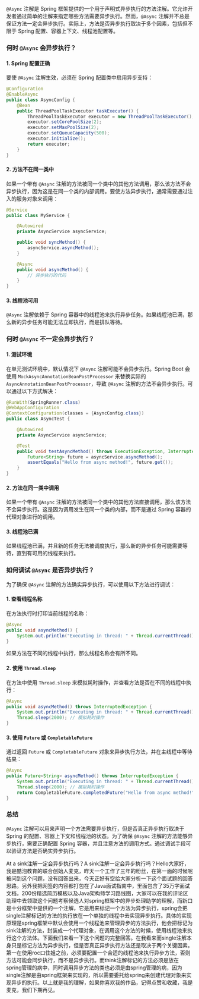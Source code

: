 `@Async` 注解是 Spring 框架提供的一个用于声明式异步执行的方法注解。它允许开发者通过简单的注解来指定哪些方法需要异步执行。然而，`@Async` 注解并不总是保证方法一定会异步执行。实际上，方法是否异步执行取决于多个因素，包括但不限于 Spring 配置、容器上下文、线程池配置等。

### 何时 `@Async` 会异步执行？

#### 1. Spring 配置正确

要使 `@Async` 注解生效，必须在 Spring 配置类中启用异步支持：

```java
@Configuration
@EnableAsync
public class AsyncConfig {
    @Bean
    public ThreadPoolTaskExecutor taskExecutor() {
        ThreadPoolTaskExecutor executor = new ThreadPoolTaskExecutor();
        executor.setCorePoolSize(2);
        executor.setMaxPoolSize(2);
        executor.setQueueCapacity(500);
        executor.initialize();
        return executor;
    }
}
```

#### 2. 方法不在同一类中

如果一个带有 `@Async` 注解的方法被同一个类中的其他方法调用，那么该方法不会异步执行，因为这是在同一个类的内部调用。要使方法异步执行，通常需要通过注入的服务对象来调用：

```java
@Service
public class MyService {

    @Autowired
    private AsyncService asyncService;

    public void syncMethod() {
        asyncService.asyncMethod();
    }

    @Async
    public void asyncMethod() {
        // 异步执行的代码
    }
}
```

#### 3. 线程池可用

`@Async` 注解依赖于 Spring 容器中的线程池来执行异步任务。如果线程池已满，那么新的异步任务可能无法立即执行，而是排队等待。

### 何时 `@Async` 不一定会异步执行？

#### 1. 测试环境

在单元测试环境中，默认情况下 `@Async` 注解可能不会异步执行。Spring Boot 会使用 `MockAsyncAnnotationBeanPostProcessor` 来替换实际的 `AsyncAnnotationBeanPostProcessor`，导致 `@Async` 注解的方法不会异步执行。可以通过以下方式解决：

```java
@RunWith(SpringRunner.class)
@WebAppConfiguration
@ContextConfiguration(classes = {AsyncConfig.class})
public class AsyncTest {

    @Autowired
    private AsyncService asyncService;

    @Test
    public void testAsyncMethod() throws ExecutionException, InterruptedException {
        Future<String> future = asyncService.asyncMethod();
        assertEquals("Hello from async method!", future.get());
    }
}
```

#### 2. 方法在同一类中调用

如果一个带有 `@Async` 注解的方法被同一个类中的其他方法直接调用，那么该方法不会异步执行。这是因为调用发生在同一个类的内部，而不是通过 Spring 容器的代理对象进行的调用。

#### 3. 线程池已满

如果线程池已满，并且新的任务无法被调度执行，那么新的异步任务可能需要等待，直到有可用的线程来执行。

### 如何调试 `@Async` 是否异步执行？

为了确保 `@Async` 注解的方法确实异步执行，可以使用以下方法进行调试：

#### 1. 查看线程名称

在方法执行时打印当前线程的名称：

```java
@Async
public void asyncMethod() {
    System.out.println("Executing in thread: " + Thread.currentThread().getName());
}
```

如果方法在不同的线程中执行，那么线程名称会有所不同。

#### 2. 使用 `Thread.sleep`

在方法中使用 `Thread.sleep` 来模拟耗时操作，并查看方法是否在不同的线程中执行：

```java
@Async
public void asyncMethod() throws InterruptedException {
    System.out.println("Executing in thread: " + Thread.currentThread().getName());
    Thread.sleep(2000); // 模拟耗时操作
}
```

#### 3. 使用 `Future` 或 `CompletableFuture`

通过返回 `Future` 或 `CompletableFuture` 对象来异步执行方法，并在主线程中等待结果：

```java
@Async
public Future<String> asyncMethod() throws InterruptedException {
    System.out.println("Executing in thread: " + Thread.currentThread().getName());
    Thread.sleep(2000); // 模拟耗时操作
    return CompletableFuture.completedFuture("Hello from async method!");
}
```

### 总结

`@Async` 注解可以用来声明一个方法需要异步执行，但是否真正异步执行取决于 Spring 的配置、容器上下文和线程池的状态。为了确保 `@Async` 注解的方法能够异步执行，需要正确配置 Spring 容器，并且注意方法的调用方式。通过调试手段可以验证方法是否确实异步执行。


At a sink注解一定会异步执行吗？A sink注解一定会异步执行吗？Hello大家好，我是酷泡教育的联合创始人麦克，昨天一个工作了三年的粉丝，在第一面的时候呢被问到这个问题，没有回答出来，今天正好有空给大家分析一下这个面试题的回答思路。另外我把网签的内容都打包在了Java面试指南中，里面包含了35万字面试文档，200份精选简历模板以及Java架构师学习路线图，大家可以在我的评论区助理中去领取这个问题考察候选人对spring框架中的异步处理助学的理解，而新口是十分框架中提供的一个注解，它是用来标记一个方法为异步执行，spring会把single注解标记的方法的执行放在一个单独的线程中去实现异步执行。具体的实现原理是spring框架中默认会使用一个线程池来管理异步的方法执行，他会把标记为sink注解的方法，封装成一个代理对象，在调用这个方法的时候，使用线程池来执行这个方法体。下面我们来看一下这个问题的完整回答。在我看来而single注解本身只是标记方法为异步执行，但是否真正异步执行方法还是取决于两个关键因素。
	第一在使用roc口住姐之前，必须要配置一个合适的线程池来执行异步方法，否则方法可能会同步执行，而不是异步执行。而think注解标记的方法必须是放在spring管理的病中，同时调用异步方法的类也必须是由spring管理的病，因为single注解是由spring框架来实现的，所以需要委托给spring来创建代理对象来实现异步的执行。以上就是我的理解，如果你喜欢我的作品，记得点赞和收藏，我是麦克，我们下期再见。